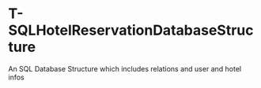 # T-SQLHotelReservationDatabaseStructure
An SQL Database Structure which includes relations and user and hotel infos
